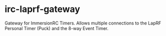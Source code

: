 # irc-laprf-gateway
Gateway for ImmersionRC Timers. Allows multiple connections to the LapRF Personal Timer (Puck) and the 8-way Event Timer.
